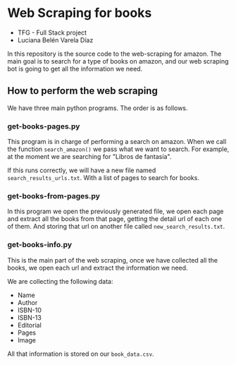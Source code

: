 # Web Scraping for books

* TFG - Full Stack project
* Luciana Belén Varela Díaz

In this repository is the source code to the web-scraping for amazon. The main goal is to search for a type of books on amazon, and our web scraping bot is going to get all the information we need.

## How to perform the web scraping

We have three main python programs. The order is as follows.

### get-books-pages.py

This program is in charge of performing a search on amazon. When we call the function `search_amazon()` we pass what we want to search. For example, at the moment we are searching for "Libros de fantasía".

If this runs correctly, we will have a new file named `search_results_urls.txt`. With a list of pages to search for books.

### get-books-from-pages.py

In this program we open the previously generated file, we open each page and extract all the books from that page, getting the detail url of each one of them. And storing that url on another file called `new_search_results.txt`.

### get-books-info.py

This is the main part of the web scraping, once we have collected all the books, we open each url and extract the information we need. 

We are collecting the following data:

* Name
* Author 
* ISBN-10
* ISBN-13
* Editorial
* Pages
* Image

All that information is stored on our `book_data.csv`.
